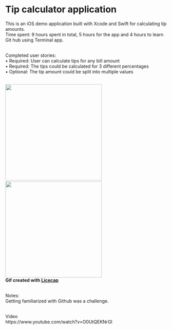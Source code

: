 # Tip calculator application    

This is an iOS demo application built with Xcode and Swift for calculating tip amounts. 
<br>Time spent: 9 hours spent in total, 5 hours for the app and 4 hours to learn Git hub using Terminal app.

<br>Completed user stories:
<br>	•	 Required: User can calculate tips for any bill amount
<br>	•	 Required: The tips could be calculated for 3 different percentages
<br>	•	 Optional: The tip amount could be split into multiple values
	
<br><img src="http://i.imgur.com/9NHp1Py.gif" alt="" width="300">&nbsp;&nbsp;&nbsp;&nbsp;&nbsp;&nbsp;&nbsp;&nbsp;<img src="http://i.imgur.com/hdCn5iQ.gif" alt="" width="300">
<br><b>Gif created with <a href="http://www.cockos.com/licecap/">Licecap</a></b>
<p>
<br>Notes:
<br>Getting familiarized with Github was a challenge.  
<p>
<br>Video 
<br>https://www.youtube.com/watch?v=O0UtQEKNrGI

